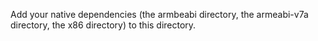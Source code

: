Add your native dependencies (the armbeabi directory, the armeabi-v7a directory, the x86 directory) to this directory.
